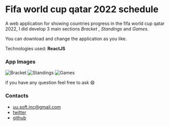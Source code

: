 # Fifa world cup qatar 2022 schedule

A web application for showing countries progress in the fifa world cup qatar 2022, I did develop 3 main sections _Bracket_ , _Standings_ and _Games_.

You can download and change the application as you like.

Technologies used: __ReactJS__

### App Images
![Bracket](https://user-images.githubusercontent.com/63449913/206854888-b9052be2-aea0-47c1-b5a5-0382a3ac2f9b.png)
![Standings](https://user-images.githubusercontent.com/63449913/206854905-78fccb53-72c5-4d8b-8834-e4f31690523f.png)
![Games](https://user-images.githubusercontent.com/63449913/206854927-11d5503c-854a-4a16-9cc0-3cc9330374a6.png)


if you have any question feel free to ask :smile:
### Contacts
* uu.soft.inc@gmail.com
* [twitter](https://twitter.com/yahya_lz)
* [github](https://github.com/UUinc)
